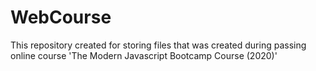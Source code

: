 # WebCourse
This repository created for storing files that was created during passing online course 'The Modern Javascript Bootcamp Course (2020)'
